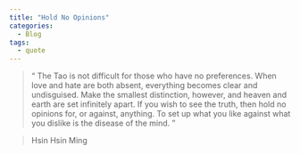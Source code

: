 ```yaml
---
title: "Hold No Opinions"
categories:
  - Blog
tags:
  - quote
---
```


> “ The Tao is not difficult
for those who have no preferences.
When love and hate are both absent,
everything becomes clear and undisguised.
Make the smallest distinction, however,
and heaven and earth are set infinitely apart.
If you wish to see the truth,
then hold no opinions for, or against, anything.
To set up what you like
against what you dislike
is the disease of the mind. ”

> Hsin Hsin Ming
